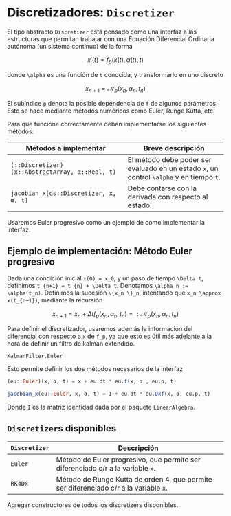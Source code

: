 # Discretizadores: `Discretizer `

El tipo abstracto `Discretizer` está pensado como una interfaz a las estructuras
que permitan trabajar con una Ecuación Diferencial Ordinaria autónoma (un sistema continuo)
de la forma 
```math
x'(t) = f_p(x(t), \alpha(t), t)
```
donde ``\alpha`` es una función de ``t`` conocida, y transformarlo en uno discreto
```math
x_{n+1} = \mathcal{M}_p(x_n, \alpha_n, t_n)
```
El subíndice ``p`` denota la posible dependencia de  ``f`` de algunos parámetros.
Esto se hace mediante métodos numéricos como Euler, Runge Kutta, etc.

Para que funcione correctamente deben implementarse los siguientes métodos:

Métodos a implementar | Breve descripción
--- | ---
`(::Discretizer)(x::AbstractArray, α::Real, t) ` | El método debe poder ser evaluado en un estado ``x``, un control ``\alpha`` y en tiempo ``t``.
`jacobian_x(ds::Discretizer, x, α, t)` | Debe contarse con la derivada con respecto al estado.

Usaremos Euler progresivo como un ejemplo de cómo implementar la interfaz. 


## Ejemplo de implementación: Método Euler progresivo 

Dada una condición inicial ``x(0) = x_0``, y un paso de tiempo ``\Delta t``, definimos ``t_{n+1} = t_{n} + \Delta t``.
Denotamos ``\alpha_n := \alpha(t_n)``.
Definimos la sucesión ``\{x_n \}_n``, intentando que ``x_n \approx x(t_{n+1})``, mediante la recursión
```math
x_{n+1} = x_n + \Delta t f_p(x_n, \alpha_n, t_n) =: \mathcal{M}_p(x_n, \alpha_n, t_n)
```
Para definir el discretizador, usaremos además la información del diferencial con respecto a ``x`` de ``f_p``, ya que
esto es útil más adelante a la hora de definir un filtro de kalman extendido.

```@docs
KalmanFilter.Euler
```

Esto permite definir los dos métodos necesarios de la interfaz 
```julia
(eu::Euler)(x, α, t) = x + eu.dt * eu.f(x, α , eu.p, t)
```
```julia
jacobian_x(eu::Euler, x, α, t) = I + eu.dt * eu.Dxf(x, α, eu.p, t)
```
Donde `I` es la matriz identidad dada por el paquete `LinearAlgebra`.

## `Discretizer`s disponibles 

`Discretizer` | Descripción 
---|--- 
`Euler` | Método de Euler progresivo, que permite ser diferenciado c/r a la variable ``x``.
`RK4Dx` | Método de Runge Kutta de orden 4, que permite ser diferenciado c/r a la variable ``x``. 

Agregar constructores de todos los discretizers disponibles. <!-- TODO -->